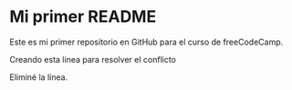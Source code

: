 # Mi primer README
Este es mi primer repositorio en GitHub para el curso de freeCodeCamp.

Creando esta linea para resolver el conflicto

Eliminé la línea.
